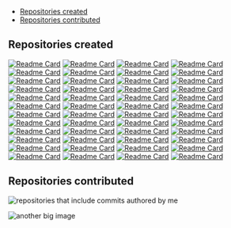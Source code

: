 - [Repositories created](#repositories-created)
- [Repositories contributed](#repositories-contributed)

## Repositories created

[![Readme Card](
  https://github-readme-stats.vercel.app/api/pin/?username=ThoughtWorksInc&repo=Binding.scala
)](
  https://github.com/ThoughtWorksInc/Binding.scala
)
[![Readme Card](
  https://github-readme-stats.vercel.app/api/pin/?username=ThoughtWorksInc&repo=DeepLearning.scala
)](
  https://github.com/ThoughtWorksInc/DeepLearning.scala
)
[![Readme Card](
  https://github-readme-stats.vercel.app/api/pin/?username=ThoughtWorksInc&repo=Compute.scala
)](
  https://github.com/ThoughtWorksInc/Compute.scala
)
[![Readme Card](
  https://github-readme-stats.vercel.app/api/pin/?username=ThoughtWorksInc&repo=Dsl.scala
)](
  https://github.com/ThoughtWorksInc/Dsl.scala
)
[![Readme Card](
  https://github-readme-stats.vercel.app/api/pin/?username=ThoughtWorksInc&repo=each
)](
  https://github.com/ThoughtWorksInc/each
)
[![Readme Card](
  https://github-readme-stats.vercel.app/api/pin/?username=haxe-continuation&repo=haxe-continuation
)](
  https://github.com/haxe-continuation/haxe-continuation
)
[![Readme Card](
  https://github-readme-stats.vercel.app/api/pin/?username=qifun&repo=stateless-future
)](
  https://github.com/qifun/stateless-future
)
[![Readme Card](
  https://github-readme-stats.vercel.app/api/pin/?username=ThoughtWorksInc&repo=microbuilder
)](
  https://github.com/ThoughtWorksInc/microbuilder
)
[![Readme Card](
  https://github-readme-stats.vercel.app/api/pin/?username=ThoughtWorksInc&repo=enableIf.scala
)](
  https://github.com/ThoughtWorksInc/enableIf.scala
)
[![Readme Card](
  https://github-readme-stats.vercel.app/api/pin/?username=ThoughtWorksInc&repo=todo
)](
  https://github.com/ThoughtWorksInc/todo
)
[![Readme Card](
  https://github-readme-stats.vercel.app/api/pin/?username=ThoughtWorksInc&repo=template.scala
)](
  https://github.com/ThoughtWorksInc/template.scala
)
[![Readme Card](
  https://github-readme-stats.vercel.app/api/pin/?username=ThoughtWorksInc&repo=future.scala
)](
  https://github.com/ThoughtWorksInc/future.scala
)
[![Readme Card](
  https://github-readme-stats.vercel.app/api/pin/?username=ThoughtWorksInc&repo=RAII.scala
)](
  https://github.com/ThoughtWorksInc/RAII.scala
)
[![Readme Card](
  https://github-readme-stats.vercel.app/api/pin/?username=ThoughtWorksInc&repo=Extractor.scala
)](
  https://github.com/ThoughtWorksInc/Extractor.scala
)
[![Readme Card](
  https://github-readme-stats.vercel.app/api/pin/?username=ThoughtWorksInc&repo=bindable.scala
)](
  https://github.com/ThoughtWorksInc/bindable.scala
)
[![Readme Card](
  https://github-readme-stats.vercel.app/api/pin/?username=ThoughtWorksInc&repo=sbt-example
)](
  https://github.com/ThoughtWorksInc/sbt-example
)
[![Readme Card](
  https://github-readme-stats.vercel.app/api/pin/?username=ThoughtWorksInc&repo=sbt-api-mappings
)](
  https://github.com/ThoughtWorksInc/sbt-api-mappings
)
[![Readme Card](
  https://github-readme-stats.vercel.app/api/pin/?username=ThoughtWorksInc&repo=dsl-domains-cats
)](
  https://github.com/ThoughtWorksInc/dsl-domains-cats
)
[![Readme Card](
  https://github-readme-stats.vercel.app/api/pin/?username=ThoughtWorksInc&repo=Constructor.scala
)](
  https://github.com/ThoughtWorksInc/Constructor.scala
)
[![Readme Card](
  https://github-readme-stats.vercel.app/api/pin/?username=ThoughtWorksInc&repo=LatestEvent.scala
)](
  https://github.com/ThoughtWorksInc/LatestEvent.scala
)
[![Readme Card](
  https://github-readme-stats.vercel.app/api/pin/?username=ThoughtWorksInc&repo=json-stream-core
)](
  https://github.com/ThoughtWorksInc/json-stream-core
)
[![Readme Card](
  https://github-readme-stats.vercel.app/api/pin/?username=ThoughtWorksInc&repo=feature.scala
)](
  https://github.com/ThoughtWorksInc/feature.scala
)
[![Readme Card](
  https://github-readme-stats.vercel.app/api/pin/?username=Atry&repo=fastring
)](
  https://github.com/Atry/fastring
)
[![Readme Card](
  https://github-readme-stats.vercel.app/api/pin/?username=Atry&repo=scalajs-all-in-one-template
)](
  https://github.com/Atry/scalajs-all-in-one-template
)
[![Readme Card](
  https://github-readme-stats.vercel.app/api/pin/?username=ThoughtWorksInc&repo=sbt-delombok
)](
  https://github.com/ThoughtWorksInc/sbt-delombok
)
[![Readme Card](
  https://github-readme-stats.vercel.app/api/pin/?username=ThoughtWorksInc&repo=sbt-jdeps
)](
  https://github.com/ThoughtWorksInc/sbt-jdeps
)
[![Readme Card](
  https://github-readme-stats.vercel.app/api/pin/?username=Atry&repo=protoc-gen-as3
)](
  https://github.com/Atry/protoc-gen-as3
)
[![Readme Card](
  https://github-readme-stats.vercel.app/api/pin/?username=Atry&repo=protoc-gen-haxe
)](
  https://github.com/Atry/protoc-gen-haxe
)
[![Readme Card](
  https://github-readme-stats.vercel.app/api/pin/?username=Atry&repo=nameBasedXml.scala
)](
  https://github.com/Atry/nameBasedXml.scala
)
[![Readme Card](
  https://github-readme-stats.vercel.app/api/pin/?username=Atry&repo=ReactToBindingHtml.scala
)](
  https://github.com/Atry/ReactToBindingHtml.scala
)
[![Readme Card](
  https://github-readme-stats.vercel.app/api/pin/?username=Atry&repo=hoo
)](
  https://github.com/Atry/hoo
)
[![Readme Card](
  https://github-readme-stats.vercel.app/api/pin/?username=Atry&repo=commons-continuations
)](
  https://github.com/Atry/commons-continuations
)
[![Readme Card](
  https://github-readme-stats.vercel.app/api/pin/?username=Atry&repo=tail-call-proxy
)](
  https://github.com/Atry/tail-call-proxy
)
[![Readme Card](
  https://github-readme-stats.vercel.app/api/pin/?username=Atry&repo=go-for-ever
)](
  https://github.com/Atry/go-for-ever
)
[![Readme Card](
  https://github-readme-stats.vercel.app/api/pin/?username=Atry&repo=Curried.scala
)](
  https://github.com/Atry/Curried.scala
)
[![Readme Card](
  https://github-readme-stats.vercel.app/api/pin/?username=Atry&repo=zero-log
)](
  https://github.com/Atry/zero-log
)
[![Readme Card](
  https://github-readme-stats.vercel.app/api/pin/?username=GlasslabGames&repo=html.scala
)](
  https://github.com/Atry/html.scala
)
[![Readme Card](
  https://github-readme-stats.vercel.app/api/pin/?username=Atry&repo=Control.Dsl
)](
  https://github.com/Atry/Control.Dsl
)
[![Readme Card](
  https://github-readme-stats.vercel.app/api/pin/?username=Atry&repo=memcontinuationed
)](
  https://github.com/Atry/memcontinuationed
)
[![Readme Card](
  https://github-readme-stats.vercel.app/api/pin/?username=qifun&repo=sbt-haxe
)](
  https://github.com/qifun/sbt-haxe
)
[![Readme Card](
  https://github-readme-stats.vercel.app/api/pin/?username=ThoughtWorksInc&repo=sbt-ammonite-classpath
)](
  https://github.com/ThoughtWorksInc/sbt-ammonite-classpath
)
[![Readme Card](
  https://github-readme-stats.vercel.app/api/pin/?username=ThoughtWorksInc&repo=Q.scala
)](
  https://github.com/ThoughtWorksInc/Q.scala
)
[![Readme Card](
  https://github-readme-stats.vercel.app/api/pin/?username=ThoughtWorksInc&repo=DesignPattern.scala
)](
  https://github.com/ThoughtWorksInc/DesignPattern.scala
)
[![Readme Card](
  https://github-readme-stats.vercel.app/api/pin/?username=ThoughtWorksInc&repo=tryt.scala
)](
  https://github.com/ThoughtWorksInc/tryt.scala
)
[![Readme Card](
  https://github-readme-stats.vercel.app/api/pin/?username=ThoughtWorksInc&repo=Import.scala
)](
  https://github.com/ThoughtWorksInc/Import.scala
)
[![Readme Card](
  https://github-readme-stats.vercel.app/api/pin/?username=ThoughtWorksInc&repo=sbt-ammonite-classpath
)](
  https://github.com/ThoughtWorksInc/sbt-ammonite-classpath
)
[![Readme Card](
  https://github-readme-stats.vercel.app/api/pin/?username=qifun&repo=json-stream
)](
  https://github.com/qifun/json-stream
)
[![Readme Card](
  https://github-readme-stats.vercel.app/api/pin/?username=qifun&repo=stateless-future-akka
)](
  https://github.com/qifun/stateless-future-akka
)

## Repositories contributed

![repositories that include commits authored by me](https://github-contributor-stats.vercel.app/api?username=Atry)

![another big image](https://image.civitai.com/xG1nkqKTMzGDvpLrqFT7WA/f9f28c4b-450b-4c23-83ca-c31252657303/width=1328,quality=90/ComfyUI_00336_.jpeg)
